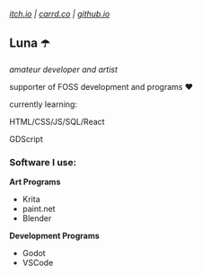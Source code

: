 *[itch.io](https://lunaui.itch.io/) | 
[carrd.co](https://lunaui.carrd.co/) | 
[github.io](https://lunauii.github.io)*
## Luna ☂️
*amateur developer and artist*

supporter of FOSS development and programs ❤️

currently learning:

HTML/CSS/JS/SQL/React

GDScript

### Software I use:

__Art Programs__
- Krita
- paint.net
- Blender

__Development Programs__
- Godot
- VSCode

<!---
Lunauii/Lunauii is a ✨ special ✨ repository because its `README.md` (this file) appears on your GitHub profile.
You can click the Preview link to take a look at your changes.
--->
